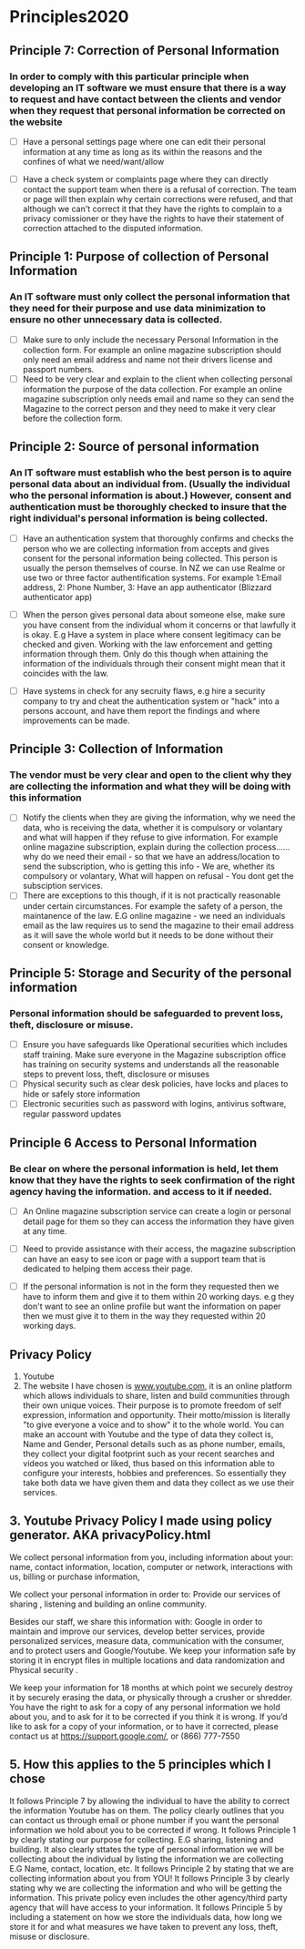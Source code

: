 # Principles2020

## Principle 7: Correction of Personal Information

### In order to comply with this particular principle when developing an IT software we must ensure that there is a way to request and have contact between the clients and vendor when they request that personal information be corrected on the website

- [ ] Have a personal settings page where one can edit their personal information at any time as long as its within the reasons and the confines of what we need/want/allow
- [ ] Have a check system or complaints page where they can directly contact the support team when there is a refusal of correction. The team or page will then explain why certain corrections were refused, and that although we can't correct it that they have the rights to complain to a privacy comissioner or they have the rights to have their statement of correction attached to the disputed information.


## Principle 1: Purpose of collection of Personal Information

### An IT software must only collect the personal information that they need for their purpose and use data minimization to ensure no other unnecessary data is collected.

- [ ] Make sure to only include the necessary Personal Information in the collection form. For example an online magazine subscription should only need an email address and name not their drivers license and passport numbers.
- [ ] Need to be very clear and explain to the client when collecting personal information the purpose of the data collection. For example an online magazine subscription only needs email and name so they can send the Magazine to the correct person and they need to make it very clear before the collection form.

## Principle 2: Source of personal information 

### An IT software must establish who the best person is to aquire personal data about an individual from. (Usually the individual who the personal information is about.) However, consent and authentication must be thoroughly checked to insure that the right individual's personal information is being collected. 

- [ ] Have an authentication system that thoroughly confirms and checks the person who we are collecting information from accepts and gives consent for the personal information being collected. This person is usually the person themselves of course. In NZ we can use Realme or use two or three factor authentification systems. For example 1:Email address, 2: Phone Number, 3: Have an app authenticator (Blizzard authenticator app)
- [ ] When the person gives personal data about someone else, make sure you have consent from the individual whom it concerns or that lawfully it is okay. E.g Have a system in place where consent legitimacy can be checked and given. Working with the law enforcement and getting information through them. Only do this though when attaining the information of the individuals through their consent might mean that it coincides with the law.
- [ ] Have systems in check for any secruity flaws, e.g hire a security company to try and cheat the authentication system or "hack" into a persons account, and have them report the findings and where improvements can be made.


## Principle 3: Collection of Information

### The vendor must be very clear and open to the client why they are collecting the information and what they will be doing with this information
- [ ] Notify the clients when they are giving the information, why we need the data, who is receiving the data, whether it is compulsory or volantary and what will happen if they refuse to give information. For example online magazine subscription, explain during the collection process...... why do we need their email - so that we have an address/location to send the subscription, who is getting this info - We are, whether its compulsory or volantary, What will happen on refusal - You dont get the subsciption services.
- [ ] There are exceptions to this though, if it is not practically reasonable under certain circumstances. For example the safety of a person, the maintanence of the law. E.G online magazine - we need an individuals email as the law requires us to send the magazine to their email address as it will save the whole world but it needs to be done without their consent or knowledge.  

## Principle 5: Storage and Security of the personal information

### Personal information should be safeguarded to prevent loss, theft, disclosure or misuse. 
- [ ] Ensure you have safeguards like Operational securities which includes staff training. Make sure everyone in the Magazine subscription office has training on security systems and understands all the reasonable steps to prevent loss, theft, disclosure or misuses
- [ ] Physical security such as clear desk policies, have locks and places to hide or safely store information
- [ ] Electronic securities such as password with logins, antivirus software, regular password updates

## Principle 6 Access to Personal Information 

### Be clear on where the personal information is held, let them know that they have the rights to seek confirmation of the right agency having the information. and access to it if needed.  
- [ ] An Online magazine subscription service can create a login or personal detail page for them so they can access the information they have given at any time. 
- [ ] Need to provide assistance with their access, the magazine subscription can have an easy to see icon or page with a support team that is dedicated to helping them access their page.
- [ ] If the personal information is not in the form they requested then we have to inform them and give it to them within 20 working days. e.g they don't want to see an online profile but want the information on paper then we must give it to them in the way they requested within 20 working days.



## Privacy Policy
1. Youtube 
2. The website I have chosen is www.youtube.com, it is an online platform which allows individuals to share, listen and build communities through their own unique voices. Their purpose is to promote freedom of self expression, information and opportunity. Their motto/mission is literally "to give everyone a voice and to show" it to the whole world. You can make an account with Youtube and the type of data they collect is, Name and Gender, Personal details such as as phone number, emails, they collect your digital footprint such as your recent searches and videos you watched or liked, thus based on this information able to configure your interests, hobbies and preferences. So essentially they take both data we have given them and data they collect as we use their services. 

## 3. Youtube Privacy Policy I made using policy generator. AKA privacyPolicy.html
We collect personal information from you, including information about your:
name,
contact information,
location,
computer or network,
interactions with us,
billing or purchase information,

We collect your personal information in order to:
Provide our services of sharing , listening and building an online community.

Besides our staff, we share this information with:
Google in order to maintain and improve our services, develop better services, provide personalized services, measure data, communication with the consumer, and to protect users and Google/Youtube.
We keep your information safe by storing it in encrypt files in multiple locations and data randomization and Physical security .

We keep your information for 18 months at which point we securely destroy it by securely erasing the data, or physically through a crusher or shredder.
You have the right to ask for a copy of any personal information we hold about you, and to ask for it to be corrected if you think it is wrong. If you’d like to ask for a copy of your information, or to have it corrected, please contact us at https://support.google.com/, or (866) 777-7550

## 5. How this applies to the 5 principles which I chose
It follows Principle 7 by allowing the individual to have the ability to correct the information Youtube has on them. The policy clearly outlines that you can contact us through email or phone number if you want the personal information we hold about you to be corrected if wrong.
It follows Principle 1 by clearly stating our purpose for collecting. E.G sharing, listening and building. It also clearly sttates the type of personal information we will be collecting about the individual by listing the information we are collecting E.G Name, contact, location, etc.
It follows Principle 2 by stating that we are collecting information about you from YOU!
It follows Principle 3 by clearly stating why we are collecting the information and who will be getting the information. This private policy even includes the other agency/third party agency that will have access to your information.
It follows Principle 5 by including a statement on how we store the individuals data, how long we store it for and what measures we have taken to prevent any loss, theft, misuse or disclosure. 
